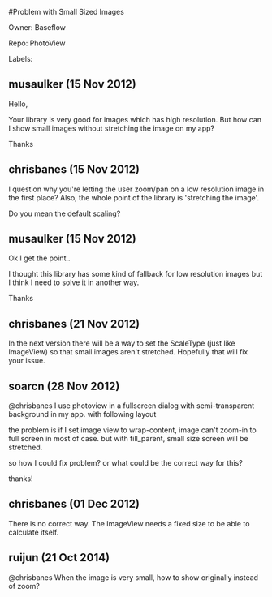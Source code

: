 #Problem with Small Sized Images

Owner: Baseflow

Repo: PhotoView

Labels: 

## musaulker (15 Nov 2012)

Hello,

Your library is very good for images which has high resolution. But how can I show small images without stretching the image on my app?

Thanks


## chrisbanes (15 Nov 2012)

I question why you're letting the user zoom/pan on a low resolution image in the first place? Also, the whole point of the library is 'stretching the image'.

Do you mean the default scaling?


## musaulker (15 Nov 2012)

Ok I get the point..

I thought this library has some kind of fallback for low resolution images but I think I need to solve it in another way.

Thanks


## chrisbanes (21 Nov 2012)

In the next version there will be a way to set the ScaleType (just like ImageView) so that small images aren't stretched. Hopefully that will fix your issue.


## soarcn (28 Nov 2012)

@chrisbanes  I use photoview in a fullscreen dialog with semi-transparent background in my app. with following layout

<FrameLayout xmlns:android="http://schemas.android.com/apk/res/android"
    android:layout_width="fill_parent"
    android:layout_height="fill_parent"
    android:layout_gravity="center" >
    <ImageView
        android:id="@+id/pv_photo"
        android:layout_width="fill_parent"
        android:layout_height="fill_parent"
        android:layout_gravity="center"
        android:src="@drawable/content_picture" />
</FrameLayout>

the problem is if I set image view to wrap-content,  image can't zoom-in to full screen in most of case. but with fill_parent, small size screen will be stretched.

so how I could fix problem? or what could be the correct way for this?

thanks!


## chrisbanes (01 Dec 2012)

There is no correct way. The ImageView needs a fixed size to be able to calculate itself.


## ruijun (21 Oct 2014)

@chrisbanes  When the image is very small, how to show originally instead of zoom?


